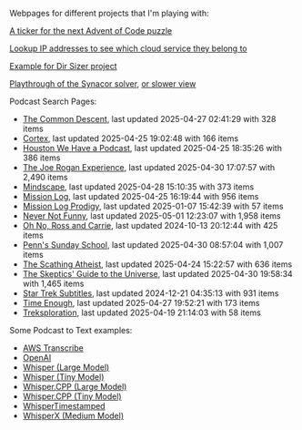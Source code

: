 Webpages for different projects that I'm playing with:

[A ticker for the next Advent of Code puzzle](https://seligman.github.io/aoc_ticker.html)

[Lookup IP addresses to see which cloud service they belong to](https://seligman.github.io/cloud-ips/index.html)

[Example for Dir Sizer project](https://seligman.github.io/dir_sizer/cost_example.html)

[Playthrough of the Synacor solver](https://seligman.github.io/synacor/run_script_speed.html), [or slower view](https://seligman.github.io/synacor/run_script.html)

Podcast Search Pages:
<!-- Podcasts Start -->
* [The Common Descent](https://seligman.github.io/podcasts/common_descent/common_descent.html), last updated 2025-04-27 02:41:29 with 328 items
* [Cortex](https://seligman.github.io/podcasts/cortex_pod/cortex_pod.html), last updated 2025-04-25 19:02:48 with 166 items
* [Houston We Have a Podcast](https://seligman.github.io/podcasts/houston_we_have_a_podcast/houston_we_have_a_podcast.html), last updated 2025-04-25 18:35:26 with 386 items
* [The Joe Rogan Experience](https://seligman.github.io/podcasts/jre/jre.html), last updated 2025-04-30 17:07:57 with 2,490 items
* [Mindscape](https://seligman.github.io/podcasts/mindscape/mindscape.html), last updated 2025-04-28 15:10:35 with 373 items
* [Mission Log](https://seligman.github.io/podcasts/mission_log/mission_log.html), last updated 2025-04-25 16:19:44 with 956 items
* [Mission Log Prodigy](https://seligman.github.io/podcasts/ml_prodigy/ml_prodigy.html), last updated 2025-01-07 15:42:39 with 57 items
* [Never Not Funny](https://seligman.github.io/podcasts/nevernotfunny/nevernotfunny.html), last updated 2025-05-01 12:23:07 with 1,958 items
* [Oh No, Ross and Carrie](https://seligman.github.io/podcasts/oh_no/oh_no.html), last updated 2024-10-13 20:12:44 with 425 items
* [Penn's Sunday School](https://seligman.github.io/podcasts/penn_sunday_school/penn_sunday_school.html), last updated 2025-04-30 08:57:04 with 1,007 items
* [The Scathing Atheist](https://seligman.github.io/podcasts/scathing/scathing.html), last updated 2025-04-24 15:22:57 with 636 items
* [The Skeptics' Guide to the Universe](https://seligman.github.io/podcasts/sgu/sgu.html), last updated 2025-04-30 19:58:34 with 1,465 items
* [Star Trek Subtitles](https://seligman.github.io/star_trek_subtitles/star_trek_subtitles.html), last updated 2024-12-21 04:35:13 with 931 items
* [Time Enough](https://seligman.github.io/podcasts/time_enough/time_enough.html), last updated 2025-04-27 19:52:21 with 173 items
* [Treksploration](https://seligman.github.io/podcasts/treksploration/treksploration.html), last updated 2025-04-19 21:14:03 with 58 items
<!-- Podcasts End -->

Some Podcast to Text examples:
* [AWS Transcribe](https://seligman.github.io/podcast_to_text/Example-Results-AWS-Transcribe.html)
* [OpenAI](https://seligman.github.io/podcast_to_text/Example-Results-OpenAI.html)
* [Whisper (Large Model)](https://seligman.github.io/podcast_to_text/Example-Results-Whisper-Large.html)
* [Whisper (Tiny Model)](https://seligman.github.io/podcast_to_text/Example-Results-Whisper-Tiny.html)
* [Whisper.CPP (Large Model)](https://seligman.github.io/podcast_to_text/Example-Results-Whisper_CPP-Large.html)
* [Whisper.CPP (Tiny Model)](https://seligman.github.io/podcast_to_text/Example-Results-Whisper_CPP-Tiny.html)
* [WhisperTimestamped](https://seligman.github.io/podcast_to_text/Example-Results-WhisperTimestamped-Medium.html)
* [WhisperX (Medium Model)](https://seligman.github.io/podcast_to_text/Example-Results-WhisperX-Medium.html)
